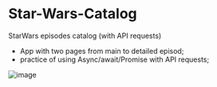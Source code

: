 # Star-Wars-Catalog
StarWars episodes catalog (with API requests)

- App with two pages from main to detailed episod;
- practice of using Async/await/Promise with API requests;


![image](https://user-images.githubusercontent.com/81320062/221381092-15475fb0-f2d0-4b87-ac16-05ffa9c74c7b.png)

